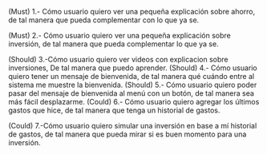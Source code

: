 (Must) 1.- Cómo usuario quiero ver una pequeña explicación sobre ahorro, de tal manera que pueda complementar con lo que ya se.

(Must) 2.- Cómo usuario quiero ver una pequeña explicación sobre inversión, de tal manera que pueda complementar lo que ya se.

(Should) 3.-Cómo usuario quiero ver videos con explicacion sobre inversiones,
De tal manera que puedo aprender.
(Should) 4.- Cómo usuario quiero tener un mensaje de bienvenida, de tal manera qué cuándo entre al sistema me muestre la bienvenida.
(Should) 5.- Cómo usuario quiero poder pasar del mensaje de bienvenida al menú con un botón, de tal manera sea más fácil desplazarme.
(Could) 6.- Cómo usuario quiero agregar los últimos gastos que hice, de tal manera que tenga un historial de gastos.

(Could) 7.-Cómo usuario quiero simular una inversión en base a mí historial de gastos, de tal manera que pueda mirar si es buen momento para una inversión.
